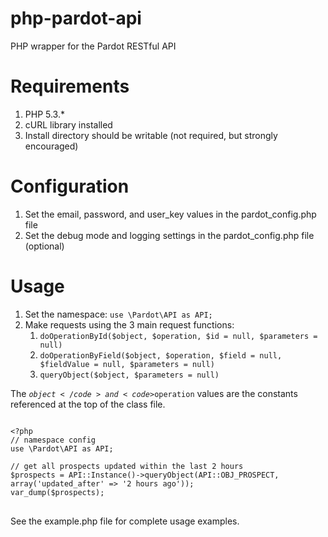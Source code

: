 php-pardot-api
==============

PHP wrapper for the Pardot RESTful API

# Requirements #
1. PHP 5.3.*
2. cURL library installed
3. Install directory should be writable (not required, but strongly encouraged)

# Configuration #
1. Set the email, password, and user_key values in the pardot_config.php file
2. Set the debug mode and logging settings in the pardot_config.php file (optional)

# Usage #
1. Set the namespace: <code>use \Pardot\API as API;</code>
2. Make requests using the 3 main request functions:
	1. <code>doOperationById($object, $operation, $id = null, $parameters = null)</code>
	2. <code>doOperationByField($object, $operation, $field = null, $fieldValue = null, $parameters = null)</code>
	3. <code>queryObject($object, $parameters = null)</code>

The <code>$object</code> and <code>$operation</code> values are the constants referenced at the top of the class file.

<pre>
<code>
&lt;?php
// namespace config
use \Pardot\API as API;

// get all prospects updated within the last 2 hours
$prospects = API::Instance()->queryObject(API::OBJ_PROSPECT, array('updated_after' => '2 hours ago'));
var_dump($prospects);
</code>
</pre>

See the example.php file for complete usage examples.
